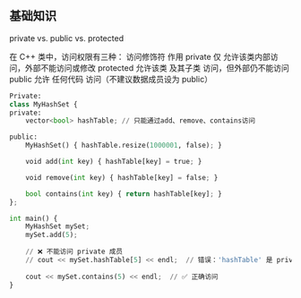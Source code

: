 

## 基础知识

private vs. public vs. protected

在 C++ 类中，访问权限有三种：
访问修饰符	作用
private	仅 允许该类内部访问，外部不能访问或修改
protected	允许该类 及其子类 访问，但外部仍不能访问
public	允许 任何代码 访问（不建议数据成员设为 public）

```python
Private:
class MyHashSet {
private:
    vector<bool> hashTable; // 只能通过add、remove、contains访问

public:
    MyHashSet() { hashTable.resize(1000001, false); }

    void add(int key) { hashTable[key] = true; }

    void remove(int key) { hashTable[key] = false; }

    bool contains(int key) { return hashTable[key]; }
};

int main() {
    MyHashSet mySet;
    mySet.add(5);
    
    // ❌ 不能访问 private 成员
    // cout << mySet.hashTable[5] << endl;  // 错误：'hashTable' 是 private
    
    cout << mySet.contains(5) << endl;  // ✅ 正确访问
}
```